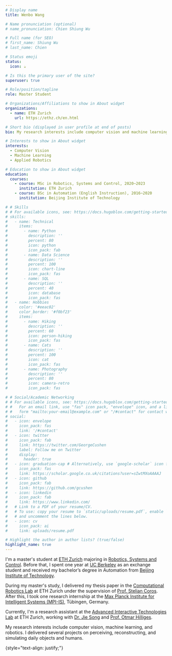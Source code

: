 ```yaml
---
# Display name
title: Wenbo Wang

# Name pronunciation (optional)
# name_pronunciation: Chien Shiung Wu

# Full name (for SEO)
# first_name: Shiung Wu
# last_name: Chien

# Status emoji
status:
  icon: ☕️

# Is this the primary user of the site?
superuser: true

# Role/position/tagline
role: Master Student

# Organizations/Affiliations to show in About widget
organizations:
  - name: ETH Zurich
    url: https://ethz.ch/en.html

# Short bio (displayed in user profile at end of posts)
bio: My research interests include computer vision and machine learning.

# Interests to show in About widget
interests:
  - Computer Vision
  - Machine Learning
  - Applied Robotics

# Education to show in About widget
education:
  courses:
    - course: MSc in Robotics, Systems and Control, 2020~2023
      institution: ETH Zurich
    - course: BSc in Automation (English Instruction), 2016~2020
      institution: Beijing Institute of Technology

# # Skills
# # For available icons, see: https://docs.hugoblox.com/getting-started/page-builder/#icons
# skills:
#   - name: Technical
#     items:
#       - name: Python
#         description: ''
#         percent: 80
#         icon: python
#         icon_pack: fab
#       - name: Data Science
#         description: ''
#         percent: 100
#         icon: chart-line
#         icon_pack: fas
#       - name: SQL
#         description: ''
#         percent: 40
#         icon: database
#         icon_pack: fas
#   - name: Hobbies
#     color: '#eeac02'
#     color_border: '#f0bf23'
#     items:
#       - name: Hiking
#         description: ''
#         percent: 60
#         icon: person-hiking
#         icon_pack: fas
#       - name: Cats
#         description: ''
#         percent: 100
#         icon: cat
#         icon_pack: fas
#       - name: Photography
#         description: ''
#         percent: 80
#         icon: camera-retro
#         icon_pack: fas

# # Social/Academic Networking
# # For available icons, see: https://docs.hugoblox.com/getting-started/page-builder/#icons
# #   For an email link, use "fas" icon pack, "envelope" icon, and a link in the
# #   form "mailto:your-email@example.com" or "/#contact" for contact widget.
# social:
#   - icon: envelope
#     icon_pack: fas
#     link: '/#contact'
#   - icon: twitter
#     icon_pack: fab
#     link: https://twitter.com/GeorgeCushen
#     label: Follow me on Twitter
#     display:
#       header: true
#   - icon: graduation-cap # Alternatively, use `google-scholar` icon from `ai` icon pack
#     icon_pack: fas
#     link: https://scholar.google.co.uk/citations?user=sIwtMXoAAAAJ
#   - icon: github
#     icon_pack: fab
#     link: https://github.com/gcushen
#   - icon: linkedin
#     icon_pack: fab
#     link: https://www.linkedin.com/
#   # Link to a PDF of your resume/CV.
#   # To use: copy your resume to `static/uploads/resume.pdf`, enable `ai` icons in `params.yaml`,
#   # and uncomment the lines below.
#   - icon: cv
#     icon_pack: ai
#     link: uploads/resume.pdf

# Highlight the author in author lists? (true/false)
highlight_name: true
---
```


I'm a master's student at [ETH Zurich](https://ethz.ch/en.html) majoring in [Robotics, Systems and Control](https://ethz.ch/en/studies/master/degree-programmes/engineering-sciences/robotics-systems-and-control.html). Before that, I spent one year at [UC Berkeley](https://www.berkeley.edu/) as an exchange student and received my bachelor’s degree in Automation from [Beijing Institute of Technology](https://english.bit.edu.cn/).

During my master's study, I delivered my thesis paper in the [Computational Robotics Lab](https://crl.ethz.ch/) at ETH Zurich under the supervision of [Prof. Stelian Coros](https://crl.ethz.ch/people/coros/index.html). After this, I took one research internship at the [Max Planck Institute for Intelligent Systems (MPI-IS)](https://is.mpg.de/), Tübingen, Germany. 

Currently, I'm a research assistant at the [Advanced Interactive Technologies Lab](https://ait.ethz.ch/) at ETH Zurich, working with [Dr. Jie Song](https://ait.ethz.ch/people/song) and [Prof. Otmar Hilliges](https://ait.ethz.ch/people/hilliges).

My research interests include computer vision, machine learning, and robotics. I delivered several projects on perceiving, reconstructing, and simulating daily objects and humans.

{style="text-align: justify;"}
